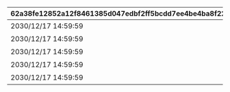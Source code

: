 |62a38fe12852a12f8461385d047edbf2ff5bcdd7ee4be4ba8f2245a14148e41c|f5c029670d161567f0360e9c2a2cd3e586df378d4b79a7480b65b387dadacb58|ae7f4d27354a5540dacff8a3ce20da63f1958698bb244936ac1e904b6fae35a0|6ebdded5d6ae3b86e8fa18b5fd4eb3b3c09033abbac25b7205874ba78e817e4b|20d0493963f411be9f08074356ca7c26d8d7fd152a066e1ca095544406cb8146|830a36516eb930aceb62ce3a622915e87b4520f28f86f77b87358223382bed27|
| --- | --- | --- | --- | --- | --- |
|2030/12/17 14:59:59|紅焔の深域|2024/02/15 5:00:00|1|81001|紅焔の深域|
|2030/12/17 14:59:59|蒼波の深域|2024/02/15 5:00:00|2|82001|蒼波の深域|
|2030/12/17 14:59:59|翠嵐の深域|2024/02/15 5:00:00|3|83001|翠嵐の深域|
|2030/12/17 14:59:59|珀天の深域|2024/02/15 5:00:00|4|84001|珀天の深域|
|2030/12/17 14:59:59|紫冥の深域|2024/02/15 5:00:00|5|85001|紫冥の深域|